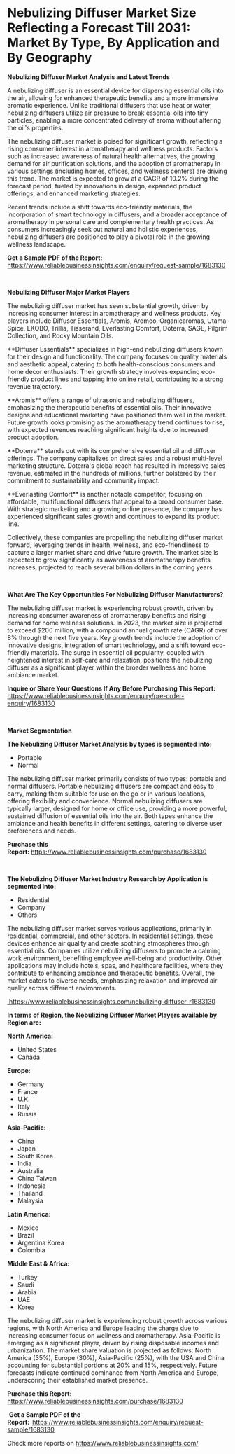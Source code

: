 <p><h1>Nebulizing Diffuser Market Size Reflecting a Forecast Till 2031: Market By Type, By Application and By Geography</h1></p><p><strong>Nebulizing Diffuser Market Analysis and Latest Trends</strong></p>
<p><p>A nebulizing diffuser is an essential device for dispersing essential oils into the air, allowing for enhanced therapeutic benefits and a more immersive aromatic experience. Unlike traditional diffusers that use heat or water, nebulizing diffusers utilize air pressure to break essential oils into tiny particles, enabling a more concentrated delivery of aroma without altering the oil's properties.</p><p>The nebulizing diffuser market is poised for significant growth, reflecting a rising consumer interest in aromatherapy and wellness products. Factors such as increased awareness of natural health alternatives, the growing demand for air purification solutions, and the adoption of aromatherapy in various settings (including homes, offices, and wellness centers) are driving this trend. The market is expected to grow at a CAGR of 10.2% during the forecast period, fueled by innovations in design, expanded product offerings, and enhanced marketing strategies.</p><p>Recent trends include a shift towards eco-friendly materials, the incorporation of smart technology in diffusers, and a broader acceptance of aromatherapy in personal care and complementary health practices. As consumers increasingly seek out natural and holistic experiences, nebulizing diffusers are positioned to play a pivotal role in the growing wellness landscape.</p></p>
<p><strong>Get a Sample PDF of the Report:&nbsp;</strong> <a href="https://www.reliablebusinessinsights.com/enquiry/request-sample/1683130?utm_campaign=1847&utm_medium=2&utm_source=Github&utm_content=ia&utm_term=30122024&utm_id=nebulizing-diffuser">https://www.reliablebusinessinsights.com/enquiry/request-sample/1683130</a></p>
<p>&nbsp;</p>
<p><strong>Nebulizing Diffuser Major Market Players</strong></p>
<p><p>The nebulizing diffuser market has seen substantial growth, driven by increasing consumer interest in aromatherapy and wellness products. Key players include Diffuser Essentials, Aromis, Aromeo, Organicaromas, Utama Spice, EKOBO, Trillia, Tisserand, Everlasting Comfort, Doterra, SAGE, Pilgrim Collection, and Rocky Mountain Oils.</p><p>**Diffuser Essentials** specializes in high-end nebulizing diffusers known for their design and functionality. The company focuses on quality materials and aesthetic appeal, catering to both health-conscious consumers and home decor enthusiasts. Their growth strategy involves expanding eco-friendly product lines and tapping into online retail, contributing to a strong revenue trajectory.</p><p>**Aromis** offers a range of ultrasonic and nebulizing diffusers, emphasizing the therapeutic benefits of essential oils. Their innovative designs and educational marketing have positioned them well in the market. Future growth looks promising as the aromatherapy trend continues to rise, with expected revenues reaching significant heights due to increased product adoption.</p><p>**Doterra** stands out with its comprehensive essential oil and diffuser offerings. The company capitalizes on direct sales and a robust multi-level marketing structure. Doterra's global reach has resulted in impressive sales revenue, estimated in the hundreds of millions, further bolstered by their commitment to sustainability and community impact.</p><p>**Everlasting Comfort** is another notable competitor, focusing on affordable, multifunctional diffusers that appeal to a broad consumer base. With strategic marketing and a growing online presence, the company has experienced significant sales growth and continues to expand its product line.</p><p>Collectively, these companies are propelling the nebulizing diffuser market forward, leveraging trends in health, wellness, and eco-friendliness to capture a larger market share and drive future growth. The market size is expected to grow significantly as awareness of aromatherapy benefits increases, projected to reach several billion dollars in the coming years.</p></p>
<p>&nbsp;</p>
<p><strong>What Are The Key Opportunities For Nebulizing Diffuser Manufacturers?</strong></p>
<p><p>The nebulizing diffuser market is experiencing robust growth, driven by increasing consumer awareness of aromatherapy benefits and rising demand for home wellness solutions. In 2023, the market size is projected to exceed $200 million, with a compound annual growth rate (CAGR) of over 8% through the next five years. Key growth trends include the adoption of innovative designs, integration of smart technology, and a shift toward eco-friendly materials. The surge in essential oil popularity, coupled with heightened interest in self-care and relaxation, positions the nebulizing diffuser as a significant player within the broader wellness and home ambiance market.</p></p>
<p><strong>Inquire or Share Your Questions If Any Before Purchasing This Report:</strong> <a href="https://www.reliablebusinessinsights.com/enquiry/pre-order-enquiry/1683130?utm_campaign=1847&utm_medium=2&utm_source=Github&utm_content=ia&utm_term=30122024&utm_id=nebulizing-diffuser">https://www.reliablebusinessinsights.com/enquiry/pre-order-enquiry/1683130</a></p>
<p>&nbsp;</p>
<p><strong>Market Segmentation</strong></p>
<p><strong>The Nebulizing Diffuser Market Analysis by types is segmented into:</strong></p>
<p><ul><li>Portable</li><li>Normal</li></ul></p>
<p><p>The nebulizing diffuser market primarily consists of two types: portable and normal diffusers. Portable nebulizing diffusers are compact and easy to carry, making them suitable for use on the go or in various locations, offering flexibility and convenience. Normal nebulizing diffusers are typically larger, designed for home or office use, providing a more powerful, sustained diffusion of essential oils into the air. Both types enhance the ambiance and health benefits in different settings, catering to diverse user preferences and needs.</p></p>
<p><strong>Purchase this Report:&nbsp;</strong><a href="https://www.reliablebusinessinsights.com/purchase/1683130?utm_campaign=1847&utm_medium=2&utm_source=Github&utm_content=ia&utm_term=30122024&utm_id=nebulizing-diffuser">https://www.reliablebusinessinsights.com/purchase/1683130</a></p>
<p>&nbsp;</p>
<p><strong>The Nebulizing Diffuser Market Industry Research by Application is segmented into:</strong></p>
<p><ul><li>Residential</li><li>Company</li><li>Others</li></ul></p>
<p><p>The nebulizing diffuser market serves various applications, primarily in residential, commercial, and other sectors. In residential settings, these devices enhance air quality and create soothing atmospheres through essential oils. Companies utilize nebulizing diffusers to promote a calming work environment, benefiting employee well-being and productivity. Other applications may include hotels, spas, and healthcare facilities, where they contribute to enhancing ambiance and therapeutic benefits. Overall, the market caters to diverse needs, emphasizing relaxation and improved air quality across different environments.</p></p>
<p><a href="https://www.reliablebusinessinsights.com/nebulizing-diffuser-r1683130?utm_campaign=1847&utm_medium=2&utm_source=Github&utm_content=ia&utm_term=30122024&utm_id=nebulizing-diffuser">&nbsp;https://www.reliablebusinessinsights.com/nebulizing-diffuser-r1683130</a></p>
<p><strong>In terms of Region, the Nebulizing Diffuser Market Players available by Region are:</strong></p>
<p>
    <p> <strong> North America: </strong>
        <ul>
            <li>United States</li>
            <li>Canada</li>
        </ul>
        </p> 
    <p> <strong> Europe: </strong>
        <ul>
            <li>Germany</li>
            <li>France</li>
            <li>U.K.</li>
            <li>Italy</li>
            <li>Russia</li>
        </ul>
        </p> 
    <p> <strong> Asia-Pacific: </strong>
        <ul>
            <li>China</li>
            <li>Japan</li>
            <li>South Korea</li>
            <li>India</li>
            <li>Australia</li>
            <li>China Taiwan</li>
            <li>Indonesia</li>
            <li>Thailand</li>
            <li>Malaysia</li>
        </ul>
        </p> 
    <p> <strong> Latin America: </strong>
        <ul>
            <li>Mexico</li>
            <li>Brazil</li>
            <li>Argentina Korea</li>
            <li>Colombia</li>
        </ul>
        </p> 
    <p> <strong> Middle East & Africa: </strong>
        <ul>
            <li>Turkey</li>
            <li>Saudi</li>
            <li>Arabia</li>
            <li>UAE</li>
            <li>Korea</li>
        </ul>
    </p>
    </p>
<p><p>The nebulizing diffuser market is experiencing robust growth across various regions, with North America and Europe leading the charge due to increasing consumer focus on wellness and aromatherapy. Asia-Pacific is emerging as a significant player, driven by rising disposable incomes and urbanization. The market share valuation is projected as follows: North America (35%), Europe (30%), Asia-Pacific (25%), with the USA and China accounting for substantial portions at 20% and 15%, respectively. Future forecasts indicate continued dominance from North America and Europe, underscoring their established market presence.</p></p>
<p><strong>Purchase this Report: </strong><a href="https://www.reliablebusinessinsights.com/purchase/1683130?utm_campaign=1847&utm_medium=2&utm_source=Github&utm_content=ia&utm_term=30122024&utm_id=nebulizing-diffuser">https://www.reliablebusinessinsights.com/purchase/1683130</a></p>
<p>&nbsp;<strong>Get a Sample PDF of the Report:&nbsp;&nbsp;</strong><a href="https://www.reliablebusinessinsights.com/enquiry/request-sample/1683130?utm_campaign=1847&utm_medium=2&utm_source=Github&utm_content=ia&utm_term=30122024&utm_id=nebulizing-diffuser">https://www.reliablebusinessinsights.com/enquiry/request-sample/1683130</a></p>
<p><strong></strong></p>
<p>Check more reports on <a href="https://www.reliablebusinessinsights.com/?utm_campaign=1847&utm_medium=2&utm_source=Github&utm_content=ia&utm_term=30122024&utm_id=nebulizing-diffuser">https://www.reliablebusinessinsights.com/</a></p>